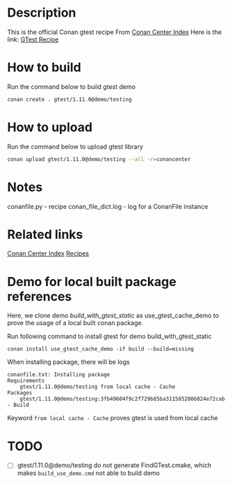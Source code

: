 # Description
This is the official Conan gtest recipe
From [Conan Center Index](https://github.com/conan-io/conan-center-index)
Here is the link: [GTest Recipe](https://github.com/conan-io/conan-center-index/tree/master/recipes/gtest)

# How to build
Run the command below to build gtest demo
```bash
conan create . gtest/1.11.0@demo/testing
```

# How to upload
Run the command below to upload gtest library
```bash
conan upload gtest/1.11.0@demo/testing --all -r=conancenter
```

# Notes
conanfile.py        - recipe
conan_file_dict.log - log for a ConanFile instance

# Related links
[Conan Center Index](https://github.com/conan-io/conan-center-index)
[Recipes](https://github.com/conan-io/conan-center-index/tree/master/recipes)

# Demo for local built package references
Here, we clone demo *build_with_gtest_static* as use_gtest_cache_demo to prove the usage of a local built conan package.

Run following command to install gtest for demo build_with_gtest_static
```
conan install use_gtest_cache_demo -if build --build=missing
```
When installing package, there will be logs
```
conanfile.txt: Installing package
Requirements
    gtest/1.11.0@demo/testing from local cache - Cache
Packages
    gtest/1.11.0@demo/testing:3fb49604f9c2f729b85ba3115852006824e72cab - Build
```
Keyword `from local cache - Cache` proves gtest is used from local cache

# TODO
- [ ] gtest/1.11.0@demo/testing do not generate FindGTest.cmake, which makes `build_use_demo.cmd` not able to build demo

